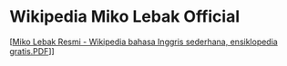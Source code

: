 # Wikipedia Miko Lebak Official

[[Miko Lebak Resmi - Wikipedia bahasa Inggris sederhana, ensiklopedia gratis.PDF](https://github.com/Mikolebak/Wikipedia/files/13512174/Miko.Lebak.Resmi.-.Wikipedia.bahasa.Inggris.sederhana.ensiklopedia.gratis.PDF)]]

